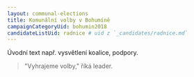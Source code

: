 ```yaml
---
layout: communal-elections
title: Komunální volby v Bohumíně
campaignCategoryUid: bohumin2018
candidateListUid: radnice # uid z `_candidates/radnice.md`
---
```


Úvodní text např. vysvětlení koalice, podpory.

> "Vyhrajeme volby," říká leader.

